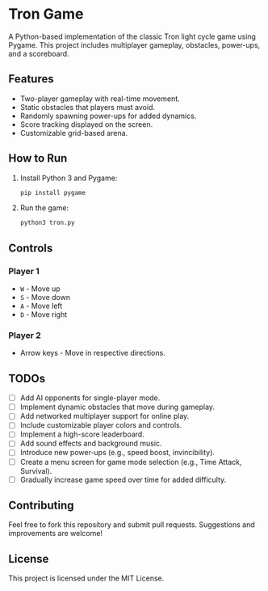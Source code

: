# Tron Game

A Python-based implementation of the classic Tron light cycle game using Pygame. This project includes multiplayer gameplay, obstacles, power-ups, and a scoreboard.

## Features
- Two-player gameplay with real-time movement.
- Static obstacles that players must avoid.
- Randomly spawning power-ups for added dynamics.
- Score tracking displayed on the screen.
- Customizable grid-based arena.

## How to Run
1. Install Python 3 and Pygame:
   ```bash
   pip install pygame
   ```
2. Run the game:
   ```bash
   python3 tron.py
   ```

## Controls
### Player 1
- `W` - Move up
- `S` - Move down
- `A` - Move left
- `D` - Move right

### Player 2
- Arrow keys - Move in respective directions.

## TODOs
- [ ] Add AI opponents for single-player mode.
- [ ] Implement dynamic obstacles that move during gameplay.
- [ ] Add networked multiplayer support for online play.
- [ ] Include customizable player colors and controls.
- [ ] Implement a high-score leaderboard.
- [ ] Add sound effects and background music.
- [ ] Introduce new power-ups (e.g., speed boost, invincibility).
- [ ] Create a menu screen for game mode selection (e.g., Time Attack, Survival).
- [ ] Gradually increase game speed over time for added difficulty.

## Contributing
Feel free to fork this repository and submit pull requests. Suggestions and improvements are welcome!

## License
This project is licensed under the MIT License.
